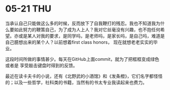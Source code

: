 # 05-21 THU

 当承认自己只能做这么多的时候，反而放下了自我鞭打的残忍。我也不知道我为什么要如此努力的鞭策自己，为了成为人上人？我对它丝毫没有兴趣，也不抱任何希望。亦或是某人对我的要求，是同学吗，是老师吗，是家长吗，是自己吗，难道是自己臆想出来的某个人？以前想着first class honors， 现在就想老老实实的毕业。

 这段时间所做的事情甚少。每天在GitHub上面commit，就为了把框框变成绿色 或者是 享受敲击键盘时得到的反馈。

 最近在读卡夫卡的小说，还有《北野武的小酒馆》和《发条橙》，它们名字都怪怪的；以及一些哲学，社科类的书籍，当然有的书太专业我读起来也费力。

